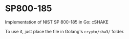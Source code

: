 # SP800-185

Implementation of NIST SP 800-185 in Go: cSHAKE

To use it, just place the file in Golang's `crypto/sha3/` folder.
